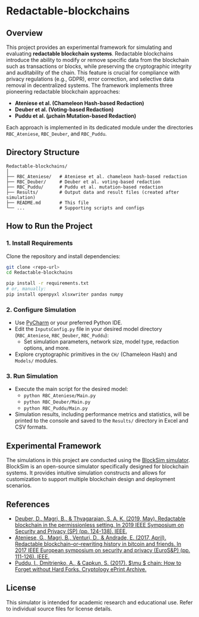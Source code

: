# Redactable-blockchains
## Overview
This project provides an experimental framework for simulating and evaluating **redactable blockchain systems**. 
Redactable blockchains introduce the ability to modify or remove specific data from the blockchain such as transactions or blocks, while preserving the cryptographic integrity and auditability of the chain. This feature is crucial for compliance with privacy regulations (e.g., GDPR), error correction, and selective data removal in decentralized systems.
The framework implements three pioneering redactable blockchain approaches:

- **Ateniese et al. (Chameleon Hash-based Redaction)**
- **Deuber et al. (Voting-based Redaction)**
- **Puddu et al. ($\mu$chain Mutation-based Redaction)**

Each approach is implemented in its dedicated module under the directories `RBC_Ateniese`, `RBC_Deuber`, and `RBC_Puddu`.

## Directory Structure

```
Redactable-blockchains/
│
├── RBC_Ateniese/   # Ateniese et al. chameleon hash-based redaction
├── RBC_Deuber/     # Deuber et al. voting-based redaction
├── RBC_Puddu/      # Puddu et al. mutation-based redaction
├── Results/        # Output data and result files (created after simulation)
├── README.md       # This file
└── ...             # Supporting scripts and configs
```

## How to Run the Project

### 1. Install Requirements

Clone the repository and install dependencies:

```bash
git clone <repo-url>
cd Redactable-blockchains

pip install -r requirements.txt
# or, manually:
pip install openpyxl xlsxwriter pandas numpy
```
### 2. Configure Simulation

- Use [PyCharm](https://www.jetbrains.com/pycharm/) or your preferred Python IDE.
- Edit the `InputsConfig.py` file in your desired model directory (`RBC_Ateniese`, `RBC_Deuber`, `RBC_Puddu`):
  - Set simulation parameters, network size, model type, redaction options, and more.
- Explore cryptographic primitives in the `CH/` (Chameleon Hash) and `Models/` modules.

### 3. Run Simulation

- Execute the main script for the desired model:
  - `python RBC_Ateniese/Main.py`
  - `python RBC_Deuber/Main.py`
  - `python RBC_Puddu/Main.py`
- Simulation results, including performance metrics and statistics, will be printed to the console and saved to the `Results/` directory in Excel and CSV formats.

## Experimental Framework
The simulations in this project are conducted using the [BlockSim simulator](https://github.com/maher243/BlockSim). BlockSim is an open-source simulator specifically designed for blockchain systems. It provides intuitive simulation constructs and allows for customization to support multiple blockchain design and deployment scenarios. 

## References
- [Deuber, D., Magri, B., & Thyagarajan, S. A. K. (2019, May). Redactable blockchain in the permissionless setting. In 2019 IEEE Symposium on Security and Privacy (SP) (pp. 124-138). IEEE.](https://ieeexplore.ieee.org/abstract/document/8835372)
- [Ateniese, G., Magri, B., Venturi, D., & Andrade, E. (2017, April). Redactable blockchain–or–rewriting history in bitcoin and friends. In 2017 IEEE European symposium on security and privacy (EuroS&P) (pp. 111-126). IEEE.](https://ieeexplore.ieee.org/abstract/document/7961975/)
- [Puddu, I., Dmitrienko, A., & Capkun, S. (2017). $\mu $ chain: How to Forget without Hard Forks. Cryptology ePrint Archive.](https://eprint.iacr.org/2017/106)

## License

This simulator is intended for academic research and educational use. Refer to individual source files for license details.